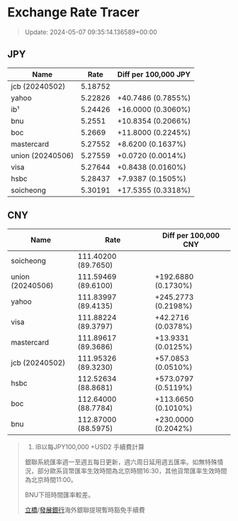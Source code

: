 # Exchange Rate Tracer

> Update: 2024-05-07 09:35:14.136589+00:00

## JPY

| Name             |    Rate | Diff per 100,000 JPY   |
|------------------|---------|------------------------|
| jcb (20240502)   | 5.18752 |                        |
| yahoo            | 5.22826 | +40.7486 (0.7855%)     |
| ib¹              | 5.24426 | +16.0000 (0.3060%)     |
| bnu              | 5.2551  | +10.8354 (0.2066%)     |
| boc              | 5.2669  | +11.8000 (0.2245%)     |
| mastercard       | 5.27552 | +8.6200 (0.1637%)      |
| union (20240506) | 5.27559 | +0.0720 (0.0014%)      |
| visa             | 5.27644 | +0.8438 (0.0160%)      |
| hsbc             | 5.28437 | +7.9387 (0.1505%)      |
| soicheong        | 5.30191 | +17.5355 (0.3318%)     |

## CNY

| Name             | Rate                | Diff per 100,000 CNY   |
|------------------|---------------------|------------------------|
| soicheong        | 111.40200	(89.7650) |                        |
| union (20240506) | 111.59469	(89.6100) | +192.6880 (0.1730%)    |
| yahoo            | 111.83997	(89.4135) | +245.2773 (0.2198%)    |
| visa             | 111.88224	(89.3797) | +42.2716 (0.0378%)     |
| mastercard       | 111.89617	(89.3686) | +13.9331 (0.0125%)     |
| jcb (20240502)   | 111.95326	(89.3230) | +57.0853 (0.0510%)     |
| hsbc             | 112.52634	(88.8681) | +573.0797 (0.5119%)    |
| boc              | 112.64000	(88.7784) | +113.6650 (0.1010%)    |
| bnu              | 112.87000	(88.5975) | +230.0000 (0.2042%)    |


> 1. IB以每JPY100,000 +USD2 手續費計算
>
> 銀聯系統匯率週一至週五每日更新，週六周日延用週五匯率。如無特殊情況，部分歐系貨幣匯率生效時間為北京時間16:30，其他貨幣匯率生效時間為北京時間11:00。
>
> BNU下班時間匯率較差。
>
> [立橋](https://www.wlbank.com.mo/uploads/ueditor/file/20181211/1544536513900230.pdf)/[發展銀行](https://www.mdb.com.mo/Service_Charges_20230728.pdf)海外銀聯提現暫時豁免手續費

